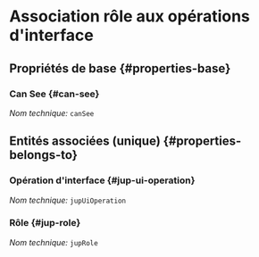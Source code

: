 # Association rôle aux opérations d'interface
<!--- THIS FILE IS GENERATED PLEASE DO NOT EDIT IT DIRECTLY --->



<OH code="jupRoleToJupUiOperation"/>


## Propriétés de base {#properties-base}

### Can See {#can-see}



*Nom technique:* ```canSee```
<PH code="jupRoleToJupUiOperation:canSee"/>


## Entités associées (unique) {#properties-belongs-to}

### Opération d'interface {#jup-ui-operation}



*Nom technique:* ```jupUiOperation```
<PH code="jupRoleToJupUiOperation:jupUiOperation"/>

### Rôle {#jup-role}



*Nom technique:* ```jupRole```
<PH code="jupRoleToJupUiOperation:jupRole"/>





